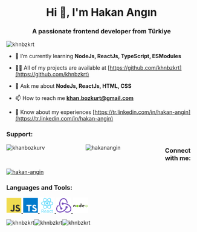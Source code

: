 <h1 align="center">Hi 👋, I'm Hakan Angın</h1>
<h3 align="center">A passionate frontend developer from Türkiye</h3>

<p align="left"> <img src="https://komarev.com/ghpvc/?username=khnbzkrt&label=Profile%20views&color=0e75b6&style=flat" alt="khnbzkrt" /> </p>

- 🌱 I’m currently learning **NodeJs, ReactJs, TypeScript, ESModules**

- 👨‍💻 All of my projects are available at [https://github.com/khnbzkrt](https://github.com/khnbzkrt)

- 💬 Ask me about **NodeJs, ReactJs, HTML, CSS**

- 📫 How to reach me **khan.bozkurt@gmail.com**

- 📄 Know about my experiences [https://tr.linkedin.com/in/hakan-angin](https://tr.linkedin.com/in/hakan-angin)

<h3 align="left">Support:</h3>
<p>
    <a href="https://www.buymeacoffee.com/khanbozkurv"> <img align="left" src="https://cdn.buymeacoffee.com/buttons/v2/default-yellow.png" height="50" width="210" alt="khanbozkurv" /></a>
    <a href="https://ko-fi.com/hakanangin"> <img align="left" src="https://cdn.ko-fi.com/cdn/kofi3.png?v=3" height="50" width="210" alt="hakanangin" /></a>
</p>

<h3 align="left">Connect with me:</h3>
<p align="left">
    <a href="https://linkedin.com/in/hakan-angin" target="blank">
        <img align="center" src="https://raw.githubusercontent.com/rahuldkjain/github-profile-readme-generator/master/src/images/icons/Social/linked-in-alt.svg" alt="hakan-angin" height="30" width="40" />
    </a>
</p>

<h3 align="left">Languages and Tools:</h3>
<p align="left">
    <a href="https://developer.mozilla.org/en-US/docs/Web/JavaScript" target="_blank" rel="noreferrer">
        <img src="https://raw.githubusercontent.com/devicons/devicon/master/icons/javascript/javascript-original.svg" alt="javascript" width="40" height="40" />
    </a>
    <a href="https://www.typescriptlang.org/" target="_blank" rel="noreferrer"> <img src="https://raw.githubusercontent.com/devicons/devicon/master/icons/typescript/typescript-original.svg" alt="typescript" width="40" height="40" /> </a>
    <a href="https://reactjs.org/" target="_blank" rel="noreferrer"> <img src="https://raw.githubusercontent.com/devicons/devicon/master/icons/react/react-original-wordmark.svg" alt="react" width="40" height="40" /> </a>
    <a href="https://redux.js.org" target="_blank" rel="noreferrer"> <img src="https://raw.githubusercontent.com/devicons/devicon/master/icons/redux/redux-original.svg" alt="redux" width="40" height="40" /> </a>
    <a href="https://nodejs.org" target="_blank" rel="noreferrer"> <img src="https://raw.githubusercontent.com/devicons/devicon/master/icons/nodejs/nodejs-original-wordmark.svg" alt="nodejs" width="40" height="40" /> </a>
</p>

<p>
    <img align="left" src="https://github-readme-stats.vercel.app/api/top-langs?username=khnbzkrt&show_icons=true&locale=en&layout=compact" alt="khnbzkrt" />
    <img align="left" src="https://github-readme-stats.vercel.app/api?username=khnbzkrt&show_icons=true&locale=en" alt="khnbzkrt" />
    <img align="left" src="https://github-readme-streak-stats.herokuapp.com/?user=khnbzkrt&" alt="khnbzkrt" />
</p>
